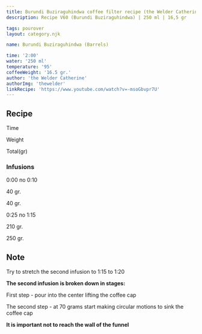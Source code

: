 ```yaml
---
title: Burundi Buziraguhindwa coffee filter recipe (the Welder Catherine)
description: Recipe V60 (Burundi Buziraguhindwa) | 250 ml | 16,5 gr

tags: pourover
layout: category.njk

name: Burundi Buziraguhindwa (Barrels)

time: '2:00'
water: '250 ml'
temperature: '95'
coffeeWeight: '16.5 gr.'
author: 'the Welder Catherine'
authorImg: 'thewelder'
linkRecipe: 'https://www.youtube.com/watch?v=-msoGbvpr7U'
---
```


## Recipe


<div class="time-line">

Time

Weight

Total(gr)

</div>

### Infusions

<div class="time-line">

0:00 по 0:10

40 gr.

40 gr.

</div>

<div class="time-line">

0:25 по 1:15

210 gr.

250 gr.

</div>


<div class="info-warm">

## Note

Try to stretch the second infusion to 1:15 to 1:20

__The second infusion is broken down in stages:__

First step - pour into the center lifting the coffee cap

The second step - at 70 grams start making circular motions to sink the coffee cap

__It is important not to reach the wall of the funnel__
</div>
